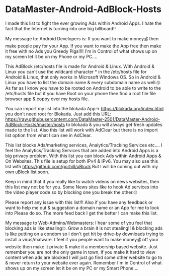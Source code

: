 # DataMaster-Android-AdBlock-Hosts

I made this list to fight the ever growing Ads within Android Apps.
I hate the fact that the Internet is turning into one big billboard!!

My message to: Android Developers is: If you want to make money💰 then make people pay for your App.
If you want to make the App free then make it free with no Ads you Greedy Pigs!!!!
I'm in Control of what shows up on my screen let it be on my Phone or my PC....

This AdBlock /etc/hosts file is made for Android & Linux.
With Android & Linux you can't use the wildcard character * in the /etc/hosts file for Android & Linux,
that only works in Microsoft Windows OS.
So in Android & Linux you have to list the domain name & every subdomain name as well.🙄
As far as I know you have to be rooted on Android to be able to write to the /etc/hosts file
but if you have Root on your phone then find a root file file browser app & coppy over my hosts file.

You can import my list into the blokada App-> https://blokada.org/index.html you don't need root for Blokada.
Just add this URL: https://raw.githubusercontent.com/DataMaster-2501/DataMaster-Android-AdBlock-Hosts/master/hosts to blokada & you will always get fresh updates made to the list.
Also this list will work with AdClear but there is no import list option from what I can see in AdClear.

This list blocks Ads/marketing services, Analytics/Tracking Services etc....
I feel the Analytics/Tracking Services that are added into Android Apps is a big privacy problem.
With this list you can block Ads within Android Apps & On Websites.
This file is setup for both IPv4 & IPv6.
You may also use this list with https://github.com/gorhill/uBlock
But I will be coming out with my own uBlock list soon.

Keep in mind that if you really like to watch videos on news websites,
then this list may not be for you.
Some News sites like to hook Ad services into the video player code so by blocking one you break the other.🙄

Please report any issue with this list!!!
Also if you have any feedback or want to help me out & suggestion a domain name or an App for me to look into Please do so. The more feed back I get the better I can make this list.

My message to Web-Admins/Webmasters: I hear some of you feel that blocking ads is like stealing🙄.
Grow a brain it is not stealing!! & blocking ads is like putting on a condom so I don't get hit by drive-by downloads trying to install a virus/malware.
I feel if you people want to make money💰 off your website then make it private & make it a membership based website.
Just remember you are not the only game in town, if you make it hard to view content when ads are blocked
I will just go find some other website to go to & never return to your website ever again.
Remember I'm in Control of what shows up on my screen let it be on my PC or my Smart Phone....
